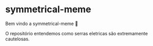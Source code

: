 # symmetrical-meme

Bem vindo a symmetrical-meme :tada:

O repositório entendemos como serras eletricas são extremamente cautelosas.

